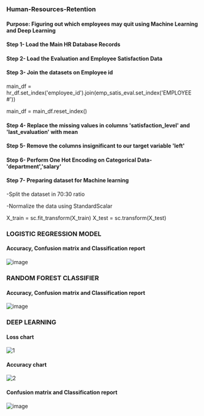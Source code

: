 ### Human-Resources-Retention
#### Purpose: Figuring out which employees may quit using Machine Learning and Deep Learning

#### Step 1- Load the Main HR Database Records

#### Step 2- Load the Evaluation and Employee Satisfaction Data

#### Step 3- Join the datasets on Employee id

main_df = hr_df.set_index('employee_id').join(emp_satis_eval.set_index('EMPLOYEE #'))

main_df = main_df.reset_index()

#### Step 4- Replace the missing values in columns 'satisfaction_level'	and 'last_evaluation' with mean

#### Step 5- Remove the columns insignificant to our target variable 'left'

#### Step 6- Perform One Hot Encoding on Categorical Data- 'department','salary'

#### Step 7- Preparing dataset for Machine learning

-Split the dataset in 70:30 ratio 

-Normalize the data using StandardScalar

X_train = sc.fit_transform(X_train)
X_test = sc.transform(X_test)

### LOGISTIC REGRESSION MODEL

#### Accuracy, Confusion matrix and Classification report
![image](https://user-images.githubusercontent.com/80466173/111455285-9e161680-873b-11eb-9106-bdf27ddb7408.png)

### RANDOM FOREST CLASSIFIER

#### Accuracy, Confusion matrix and Classification report
![image](https://user-images.githubusercontent.com/80466173/111455345-aff7b980-873b-11eb-857f-61b61cd55a5d.png)


### DEEP LEARNING

#### Loss chart

![1](https://user-images.githubusercontent.com/80466173/111454186-622e8180-873a-11eb-8f54-c95fab948876.PNG)

#### Accuracy chart
![2](https://user-images.githubusercontent.com/80466173/111454194-65297200-873a-11eb-86a6-8ef018dd4c5f.PNG)

#### Confusion matrix and Classification report

![image](https://user-images.githubusercontent.com/80466173/111455648-154baa80-873c-11eb-93eb-66621946eadf.png)

